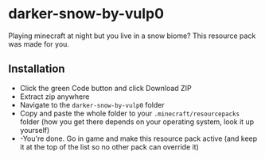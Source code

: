 # darker-snow-by-vulp0
Playing minecraft at night but you live in a snow biome? This resource pack was made for you.

## Installation
- Click the green Code button and click Download ZIP
- Extract zip anywhere
- Navigate to the ```darker-snow-by-vulp0``` folder
- Copy and paste the whole folder to your ```.minecraft/resourcepacks``` folder (how you get there depends on your operating system, look it up yourself)
- -You're done. Go in game and make this resource pack active (and keep it at the top of the list so no other pack can override it)
